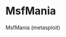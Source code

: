 # MsfMania
MsfMania (metasploit)



<html>
<body>


<p><a href="https://www.youtube.com/watch?v=axDOQbo20iE&ab_channel=Hypocrisy"></a></p>

</body>
</html>

